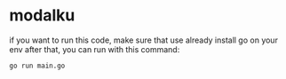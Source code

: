 # modalku

if you want to run this code, make sure that use already install go on your env
after that, you can run with this command:

```
go run main.go
```